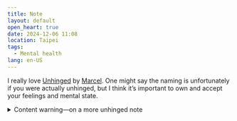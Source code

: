 ```yaml
---
title: Note
layout: default
open_heart: true
date: 2024-12-06 11:08
location: Taipei
tags: 
  - Mental health
lang: en-US
---
```


I really love [Unhinged](https://apps.apple.com/tw/app/unhinged-mood-journal/id6501954555) by [Marcel](https://marcel.io). One might say the naming is unfortunately if you were actually unhinged, but I think it’s important to own and accept your feelings and mental state.

<details><summary>Content warning—on a more unhinged note</summary>

I have been thinking about creating a suicidal ideation tracker, because “feeling very bad” is just not enough. I feel like having SI meter rated would help my psychiatrist determine my situation better. I could feel very bad because I had a fall out with someone but my SI are usually not tied to other people. Not being able to regulate the emotion hurts me more than the emotion.

However I haven’t been able to figure out the scale… like imagine the mildest being “I am meeting a friend later so death can wait” to “ready to put on proper attire and investigate the bridge, probably with my dumbbell.” In the middle there are trickier stages like “if I can die with a button press now and pass on the chance, do I lose this easy way out forever?”

I told my therapist all about this and we have set another session so nothing to be concerned with here. Or I should say, a professional is on it and I am cooperating because I know the alternative (not seeking help and also not being able to act things) is worse.

</details>
